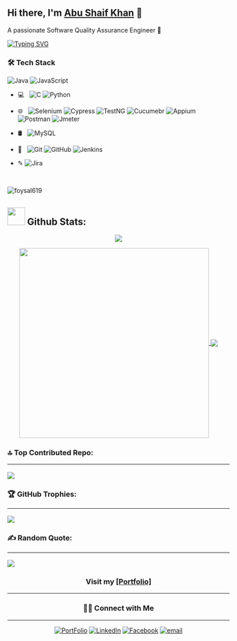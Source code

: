 ## Hi there, I'm [Abu Shaif Khan](https://about.me/musfiqur.rahman) 👋
A passionate Software Quality Assurance  Engineer 🚀 

[![Typing SVG](https://readme-typing-svg.herokuapp.com/?lines=I+am+Abu+Shaif+Khan;I+am+a+Software+Quality+Assurance+Engineer)](/)


<h3>🛠 Tech Stack</h3>

 ![Java](https://img.shields.io/badge/-Java-black?style=flat-square&logo=java) 
![JavaScript](https://img.shields.io/badge/-JavaScript-black?style=flat-square&logo=javascript)
- 💻 &nbsp; ![C](https://img.shields.io/badge/-C-black?style=flat-square&logo=c)
![Python](https://img.shields.io/badge/-Python-black?style=flat-square&logo=python)

- 🌐 &nbsp; 
![Selenium](https://img.shields.io/badge/-Selenium-black?style=flat-square&logo=Selenium)
![Cypress](https://img.shields.io/badge/-Cypress-black?style=flat-square&logo=Cypress)
![TestNG](https://img.shields.io/badge/-TestNG-black?style=flat-square&logo=TestNG)
![Cucumebr](https://img.shields.io/badge/-Cucumber-black?style=flat-square&logo=Cucumber)
![Appium](https://img.shields.io/badge/-Appium-black?style=flat-square&logo=Appium)
![Postman](https://img.shields.io/badge/-Postman-black?style=flat-square&logo=Postman)
![Jmeter](https://img.shields.io/badge/-Jmeter-black?style=flat-square&logo=JMeter)


- 🛢 &nbsp; 
![MySQL](https://img.shields.io/badge/-MySQL-black?style=flat-square&logo=mysql)



- 🔧 &nbsp; 
![Git](https://img.shields.io/badge/-Git-black?style=flat-square&logo=git)
![GitHub](https://img.shields.io/badge/-GitHub-black?style=flat-square&logo=github)
![Jenkins](https://img.shields.io/badge/-Jenkins-black?style=flat-square&logo=jenkins)


- &#x270E; 
![Jira](https://img.shields.io/badge/-Jira-black?style=flat-square&logo=Jira)
<!--
**Abu Shaif Khan** is a ✨ _special_ ✨ repository because its `README.md` (this file) appears on your GitHub profile.

Here are some ideas to get you started:

- 🔭 I’m currently working on ...
- 🌱 I’m currently learning ...
- 👯 I’m looking to collaborate on ...
- 🤔 I’m looking for help with ...
- 💬 Ask me about ...
- 📫 How to reach me: ...
- 😄 Pronouns: ...
- ⚡ Fun fact: ...
-->

<br/>

<p align="left"> <img src="https://komarev.com/ghpvc/?username=foysal619&label=Profile%20views&color=0e75b6&style=flat" alt="foysal619" /> </p>  
  
## <img src="https://media.giphy.com/media/ZCN6F3FAkwsyOGU2RS/giphy.gif" width="40"> **Github Stats:**

<p align="center">
   <img  align="center" src="https://github-readme-streak-stats.herokuapp.com/?user=foysal619&theme=algolia&hide_border=false"/>
</p>

 <p align="center">
  <a href="https://github.com/foysal619">
   <img width="430" align="center" src="https://github-readme-stats.vercel.app/api?username=foysal619&show_icons=true&theme=algolia&count_private=true">
  </a>
  <a href="https://github.com/foysal619">
    <img align="center" src="https://github-readme-stats.anuraghazra1.vercel.app/api/top-langs/?username=foysal619&layout=compact&theme=algolia&langs_count=8" />
  </a>
 </p>
 
### 🔝 Top Contributed Repo: <hr/>
![](https://github-contributor-stats.vercel.app/api?username=foysal619&limit=5&theme=algolia&combine_all_yearly_contributions=true)

### 🏆 GitHub Trophies: <hr/>
![](https://github-profile-trophy.vercel.app/?username=foysal619&theme=algolia&no-frame=false&no-bg=false&margin-w=4)

### ✍️ Random Quote: <hr/>
![](https://quotes-github-readme.vercel.app/api?type=horizontal&theme=tokyonight)


  <h3  align="center"  > Visit my  <a target="_blank"  href="https://about.me/musfiqur.rahman" > [Portfolio]</a>  </h3> 
  
  <hr/>
  
<h3  align="center" > 🤝🏻 Connect with Me </h3>
<hr/>

<p align="center">
<a href=""><img alt="PortFolio" src="https://img.shields.io/badge/Musfiqur Rahman Foysal-Portfolio-blue?style=flat-square&logo=google-chrome"></a>
<a href="https://www.linkedin.com/in/foysal619/"><img alt="LinkedIn" src="https://img.shields.io/badge/foysal619-LinkedIn-blue?style=flat-square&logo=linkedin"></a>
<a href="https://www.facebook.com/musfiq8008/"><img alt="Facebook" src="https://img.shields.io/badge/Musfiqur Rahman Foysal-Facebook-blue?style=flat&logo=facebook"></a>
<a href="mailto:musfiqurrahmanfoysal77@gmail.com"><img alt="email" src="https://img.shields.io/badge/Email-musfiqurrahmanfoysal77@gmail.com-blue?style=flat-square&logo=gmail"></a>
</p>

<br/>


<br/>
<br/>


<!--
<img src='https://random-memer.herokuapp.com/' title="Meme" alt="Please refresh the page if the meme doesn't show up.">
-->
